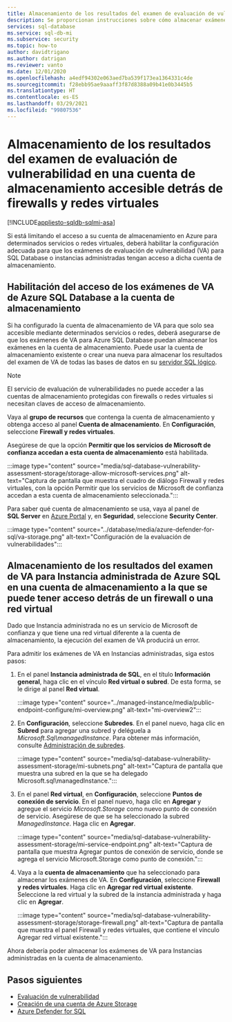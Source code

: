 ```yaml
---
title: Almacenamiento de los resultados del examen de evaluación de vulnerabilidad en una cuenta de almacenamiento accesible detrás de firewalls y redes virtuales
description: Se proporcionan instrucciones sobre cómo almacenar exámenes de evaluación de vulnerabilidad (VA) en una cuenta de almacenamiento a la que se puede tener acceso a través de un firewall o una red virtual.
services: sql-database
ms.service: sql-db-mi
ms.subservice: security
ms.topic: how-to
author: davidtrigano
ms.author: datrigan
ms.reviewer: vanto
ms.date: 12/01/2020
ms.openlocfilehash: a4edf94302e063aed7ba539f173ea1364331c4de
ms.sourcegitcommit: f28ebb95ae9aaaff3f87d8388a09b41e0b3445b5
ms.translationtype: HT
ms.contentlocale: es-ES
ms.lasthandoff: 03/29/2021
ms.locfileid: "99807536"
---
```

# <a name="store-vulnerability-assessment-scan-results-in-a-storage-account-accessible-behind-firewalls-and-vnets"></a>Almacenamiento de los resultados del examen de evaluación de vulnerabilidad en una cuenta de almacenamiento accesible detrás de firewalls y redes virtuales
[!INCLUDE[appliesto-sqldb-sqlmi-asa](../includes/appliesto-sqldb-sqlmi-asa.md)]

Si está limitando el acceso a su cuenta de almacenamiento en Azure para determinados servicios o redes virtuales, deberá habilitar la configuración adecuada para que los exámenes de evaluación de vulnerabilidad (VA) para SQL Database o instancias administradas tengan acceso a dicha cuenta de almacenamiento.

## <a name="enable-azure-sql-database-va-scanning-access-to-the-storage-account"></a>Habilitación del acceso de los exámenes de VA de Azure SQL Database a la cuenta de almacenamiento

Si ha configurado la cuenta de almacenamiento de VA para que solo sea accesible mediante determinados servicios o redes, deberá asegurarse de que los exámenes de VA para Azure SQL Database puedan almacenar los exámenes en la cuenta de almacenamiento. Puede usar la cuenta de almacenamiento existente o crear una nueva para almacenar los resultados del examen de VA de todas las bases de datos en su [servidor SQL lógico](logical-servers.md).

> [!NOTE]
> El servicio de evaluación de vulnerabilidades no puede acceder a las cuentas de almacenamiento protegidas con firewalls o redes virtuales si necesitan claves de acceso de almacenamiento.

Vaya al **grupo de recursos** que contenga la cuenta de almacenamiento y obtenga acceso al panel **Cuenta de almacenamiento**. En **Configuración**, seleccione **Firewall y redes virtuales**.

Asegúrese de que la opción **Permitir que los servicios de Microsoft de confianza accedan a esta cuenta de almacenamiento** está habilitada.

:::image type="content" source="media/sql-database-vulnerability-assessment-storage/storage-allow-microsoft-services.png" alt-text="Captura de pantalla que muestra el cuadro de diálogo Firewall y redes virtuales, con la opción Permitir que los servicios de Microsoft de confianza accedan a esta cuenta de almacenamiento seleccionada.":::

Para saber qué cuenta de almacenamiento se usa, vaya al panel de **SQL Server** en [Azure Portal](https://portal.azure.com) y, en **Seguridad**, seleccione **Security Center**.

:::image type="content" source="../database/media/azure-defender-for-sql/va-storage.png" alt-text="Configuración de la evaluación de vulnerabilidades":::

## <a name="store-va-scan-results-for-azure-sql-managed-instance-in-a-storage-account-that-can-be-accessed-behind-a-firewall-or-vnet"></a>Almacenamiento de los resultados del examen de VA para Instancia administrada de Azure SQL en una cuenta de almacenamiento a la que se puede tener acceso detrás de un firewall o una red virtual

Dado que Instancia administrada no es un servicio de Microsoft de confianza y que tiene una red virtual diferente a la cuenta de almacenamiento, la ejecución del examen de VA producirá un error.

Para admitir los exámenes de VA en Instancias administradas, siga estos pasos:

1. En el panel **Instancia administrada de SQL**, en el título **Información general**, haga clic en el vínculo **Red virtual o subred**. De esta forma, se le dirige al panel **Red virtual**.

   :::image type="content" source="../managed-instance/media/public-endpoint-configure/mi-overview.png" alt-text="mi-overview2":::

1. En **Configuración**, seleccione **Subredes**. En el panel nuevo, haga clic en **Subred** para agregar una subred y deléguela a *Microsoft.Sql\managedInstance*. Para obtener más información, consulte [Administración de subredes](../../virtual-network/virtual-network-manage-subnet.md).

   :::image type="content" source="media/sql-database-vulnerability-assessment-storage/mi-subnets.png" alt-text="Captura de pantalla que muestra una subred en la que se ha delegado Microsoft.sql\managedInstance.":::

1. En el panel **Red virtual**, en **Configuración**, seleccione **Puntos de conexión de servicio**. En el panel nuevo, haga clic en **Agregar** y agregue el servicio *Microsoft.Storage* como nuevo punto de conexión de servicio. Asegúrese de que se ha seleccionado la subred *ManagedInstance*. Haga clic en **Agregar**.

   :::image type="content" source="media/sql-database-vulnerability-assessment-storage/mi-service-endpoint.png" alt-text="Captura de pantalla que muestra Agregar puntos de conexión de servicio, donde se agrega el servicio Microsoft.Storage como punto de conexión.":::

1. Vaya a la **cuenta de almacenamiento** que ha seleccionado para almacenar los exámenes de VA. En **Configuración**, seleccione **Firewall y redes virtuales**. Haga clic en **Agregar red virtual existente**. Seleccione la red virtual y la subred de la instancia administrada y haga clic en **Agregar**.

   :::image type="content" source="media/sql-database-vulnerability-assessment-storage/storage-firewall.png" alt-text="Captura de pantalla que muestra el panel Firewall y redes virtuales, que contiene el vínculo Agregar red virtual existente.":::

Ahora debería poder almacenar los exámenes de VA para Instancias administradas en la cuenta de almacenamiento.

## <a name="next-steps"></a>Pasos siguientes

- [Evaluación de vulnerabilidad](sql-vulnerability-assessment.md)
- [Creación de una cuenta de Azure Storage](../../storage/common/storage-account-create.md)
- [Azure Defender for SQL](azure-defender-for-sql.md)
